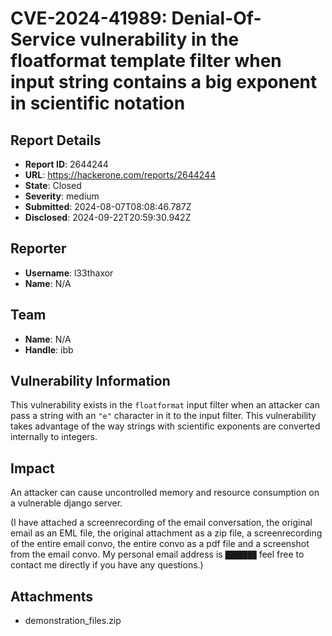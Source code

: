 # CVE-2024-41989: Denial-Of-Service vulnerability in the floatformat template filter when input string contains a big exponent in scientific notation

## Report Details
- **Report ID**: 2644244
- **URL**: https://hackerone.com/reports/2644244
- **State**: Closed
- **Severity**: medium
- **Submitted**: 2024-08-07T08:08:46.787Z
- **Disclosed**: 2024-09-22T20:59:30.942Z

## Reporter
- **Username**: l33thaxor
- **Name**: N/A

## Team
- **Name**: N/A
- **Handle**: ibb

## Vulnerability Information
This vulnerability exists in the `floatformat` input filter when an attacker can pass a string with an `"e"` character in it to the input filter. This vulnerability takes advantage of the way strings with scientific exponents are converted internally to integers.

## Impact

An attacker can cause uncontrolled memory and resource consumption on a vulnerable django server.



(I have attached a screenrecording of the email conversation, the original email as an EML file, the original attachment as a zip file, a screenrecording of the entire email convo, the entire convo as a pdf file and a screenshot from the email convo. My personal email address is `███████` feel free to contact me directly if you have any questions.)

## Attachments
- demonstration_files.zip
